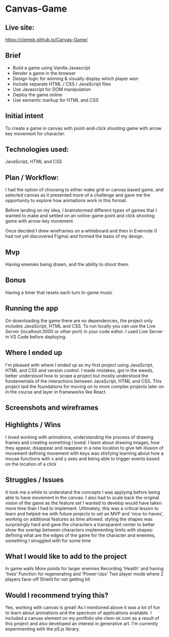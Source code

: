 # Canvas-Game

## Live site:

https://clemsk.github.io/Canvas-Game/

## Brief

- Build a game using Vanilla Javascript
- Render a game in the browser
- Design logic for winning & visually display which player won
- Include separate HTML / CSS / JavaScript files
- Use Javascript for DOM manipulation
- Deploy the game online
- Use semantic markup for HTML and CSS

## Initial intent

To create a game in canvas with point-and-click shooting game with arrow key movement for character.

## Technologies used:

JavaScript, HTML and CSS

## Plan / Workflow:

I had the option of choosing to either make grid or canvas based game, and selected canvas as it presented more of a challenge and gave me the opportunity to explore how animations work in this format.

Before landing on my idea, I brainstormed different types of games that I wanted to make and settled on an online-game point and click shooting game with arrow-key movement.

Once decided I drew wireframes on a whiteboard and then in Evernote (I had not yet discovered Figma) and formed the basis of my design.

## Mvp

Having enemies being drawn, and the ability to shoot them.

## Bonus

Having a timer that resets each turn
In-game music

## Running the app

On downloading the game there are no dependencies, the project only includes JavaScript, HTML and CSS.
To run locally you can use the Live Server (localhost:3000 or other port) in your code editor.
I used Live Server in VS Code before deploying.

## Where I ended up

I'm pleased with where I ended up as my first project using JavaScript, HTML and CSS and version control.
I made mistakes, got in the weeds, better understood how to scope a project but mostly understood the fundamentals of
the interactions between JavaScript, HTML and CSS. This project laid the foundations for moving on to more complex projects later on in the course and layer in frameworks like React.

## Screenshots and wireframes

## Highlights / Wins

I loved working with animations, understanding the process of drawing frames and creating something I loved.
I leant about drawing images, how they appear, disappear and reappear in a new location to give teh illusion of movement
defining movement with keys was stisfying
learning about how a mouse functions with x and y axes and being able to trigger events based on the location of a click

## Struggles / Issues

It took me a while to understand the concepts I was applying before being able to have movement in the canvas.
I also had to scale back the original vision of the game as the feature set I wanted to develop would have taken more time than I had to implement.
Ultimately, this was a critical lesson to learn and helped me with future projects to set an MVP and 'nice-to-haves', working on additional features as time allowed.
styling the shapes was surprisingly hard and gave the characters a transparent center to better show the overlap between characters
implementing limits with shapes: defining what are the edges of the game for the character and enemies, something I struggled with for some time

## What I would like to add to the project

In game walls
More points for larger enemies
Recording 'Health' and having 'lives'
Function for regenerating and 'Power-Ups'
Two player mode where 2 players face-off
Shield for not getting hit

## Would I recommend trying this?

Yes, working with canvas is great! As I mentioned above it was a lot of fun to learn about animations and the spectrum of applications available. I included a canvas element on my portfolio site clem-sk.com as a result of this project and also developed an interest in generative art. I'm currently experimenting with the p5.js library.

